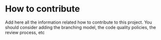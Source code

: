 # How to contribute

Add here all the information related how to contribute to this project. You should
consider adding the branching model, the code quality policies, the review process,
etc
